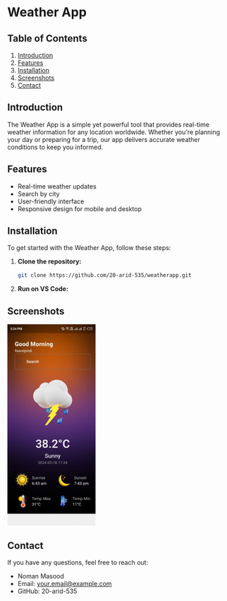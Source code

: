 # Weather App

## Table of Contents
1. [Introduction](#introduction)
2. [Features](#features)
3. [Installation](#installation)
4. [Screenshots](#ui)
9. [Contact](#contact)

## Introduction
The Weather App is a simple yet powerful tool that provides real-time weather information for any location worldwide. Whether you're planning your day or preparing for a trip, our app delivers accurate weather conditions to keep you informed.

## Features
- Real-time weather updates
- Search by city 
- User-friendly interface
- Responsive design for mobile and desktop

## Installation
To get started with the Weather App, follow these steps:

1. **Clone the repository:**
    ```sh
    git clone https://github.com/20-arid-535/weatherapp.git
    ```

2. **Run on VS Code:**

## Screenshots
<!-- ![App Home Screenshot](HomeUi.jpeg=300x) -->
<img src="HomeUi.jpeg" width="200" >

## Contact
If you have any questions, feel free to reach out:

- Noman Masood
- Email: your.email@example.com
- GitHub: 20-arid-535    


